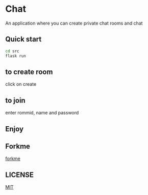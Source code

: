 # Chat
An application where you can create private chat rooms and chat
## Quick start
```bash
cd src
flask run
```
## to create room
click on create

## to join
  enter rommid, name and password
## Enjoy
## Forkme
[forkme](https://github.com/vtarale/Chat)
## LICENSE
[MIT](https://github.com/vtarale/Chat/blob/main/LICENSE)

